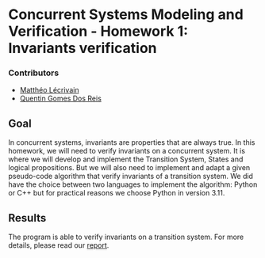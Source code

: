 # Concurrent Systems Modeling and Verification - Homework 1: Invariants verification

### Contributors
- [Matthéo Lécrivain](https://github.com/MattheoLec)
- [Quentin Gomes Dos Reis](https://github.com/QGdev)

## Goal

In concurrent systems, invariants are properties that are always true.
In this homework, we will need to verify invariants on a concurrent system.
It is where we will develop and implement the Transition System, States and logical propositions.
But we will also need to implement and adapt a given pseudo-code algorithm that verify invariants of a transition system.
We did have the choice between two languages to implement the algorithm: Python or C++ but for practical reasons we choose Python in version 3.11.

## Results

The program is able to verify invariants on a transition system.
For more details, please read our [report](./report.pdf).